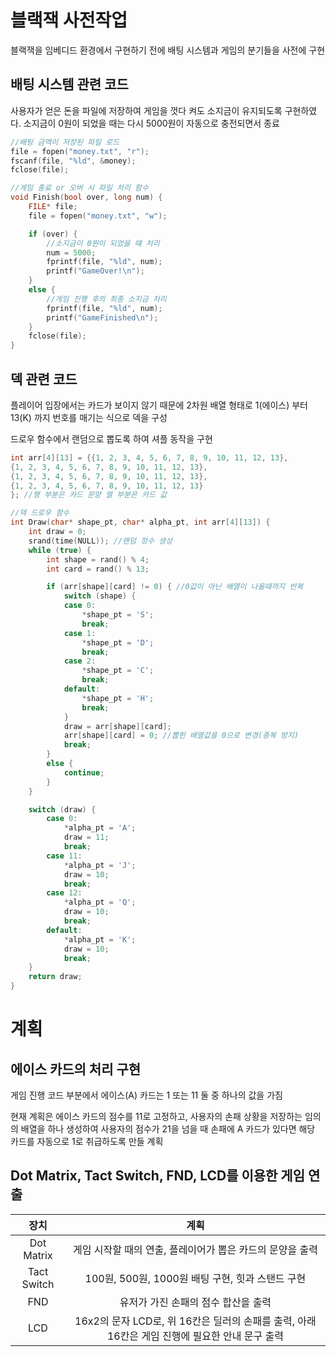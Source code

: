 # 블랙잭 사전작업

블랙잭을 임베디드 환경에서 구현하기 전에 배팅 시스템과 게임의 분기들을 사전에 구현


## 배팅 시스템 관련 코드

사용자가 얻은 돈을 파일에 저장하여 게임을 껏다 켜도 소지금이 유지되도록 구현하였다. 소지금이 0원이 되었을 때는 다시 5000원이 자동으로 충전되면서 종료

```c
//배팅 금액이 저장된 파일 로드
file = fopen("money.txt", "r");
fscanf(file, "%ld", &money);
fclose(file);

//게임 종료 or 오버 시 파일 처리 함수
void Finish(bool over, long num) {
    FILE* file;
    file = fopen("money.txt", "w");

    if (over) {
        //소지금이 0원이 되었을 떄 처리
        num = 5000;
        fprintf(file, "%ld", num);
        printf("GameOver!\n");
    }
    else {
        //게임 진행 후의 최종 소지금 처리
        fprintf(file, "%ld", num);
        printf("GameFinished\n");
    }
    fclose(file);
}
```

## 덱 관련 코드

플레이어 입장에서는 카드가 보이지 않기 때문에 2차원 배열 형태로 1(에이스) 부터 13(K) 까지 번호를 매기는 식으로 덱을 구성

드로우 함수에서 랜덤으로 뽑도록 하여 셔플 동작을 구현

```c
int arr[4][13] = {{1, 2, 3, 4, 5, 6, 7, 8, 9, 10, 11, 12, 13},
{1, 2, 3, 4, 5, 6, 7, 8, 9, 10, 11, 12, 13},
{1, 2, 3, 4, 5, 6, 7, 8, 9, 10, 11, 12, 13},
{1, 2, 3, 4, 5, 6, 7, 8, 9, 10, 11, 12, 13}
}; //행 부분은 카드 문양 열 부분은 카드 값

//덱 드로우 함수
int Draw(char* shape_pt, char* alpha_pt, int arr[4][13]) {
    int draw = 0;
    srand(time(NULL)); //랜덤 정수 생성
    while (true) {
        int shape = rand() % 4;
        int card = rand() % 13;

        if (arr[shape][card] != 0) { //0값이 아닌 배열이 나올때까지 반복
            switch (shape) {
            case 0:
                *shape_pt = 'S';
                break;
            case 1:
                *shape_pt = 'D';
                break;
            case 2:
                *shape_pt = 'C';
                break;
            default:
                *shape_pt = 'H';
                break;
            }
            draw = arr[shape][card];
            arr[shape][card] = 0; //뽑힌 배열값을 0으로 변경(중복 방지)
            break;
        }
        else {
            continue;
        }
    }

    switch (draw) {
        case 0:
            *alpha_pt = 'A';
            draw = 11;
            break;
        case 11:
            *alpha_pt = 'J';
            draw = 10;
            break;
        case 12:
            *alpha_pt = 'Q';
            draw = 10;
            break;
        default:
            *alpha_pt = 'K';
            draw = 10;
            break;
    }
    return draw;
}
```

# 계획

## 에이스 카드의 처리 구현

게임 진행 코드 부분에서 에이스(A) 카드는 1 또는 11 둘 중 하나의 값을 가짐

현재 계획은 에이스 카드의 점수를 11로 고정하고, 사용자의 손패 상황을 저장하는 임의의 배열을 하나 생성하여 사용자의 점수가 21을 넘을 때 손패에 A 카드가 있다면 해당 카드를 자동으로 1로 취급하도록 만들 계획

## Dot Matrix, Tact Switch, FND, LCD를 이용한 게임 연출

|장치|계획|
|:---:|:---:|
Dot Matrix|게임 시작할 때의 연출, 플레이어가 뽑은 카드의 문양을 출력|
Tact Switch|100원, 500원, 1000원 배팅 구현, 힛과 스탠드 구현|
FND|유저가 가진 손패의 점수 합산을 출력|
LCD|16x2의 문자 LCD로, 위 16칸은 딜러의 손패를 출력, 아래 16칸은 게임 진행에 필요한 안내 문구 출력|
